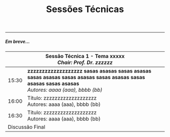 ﻿---
layout: page-fullwidth
title: "Sessões Técnicas"
subheadline: ""
permalink: "/sessoes/"
header:
   image_fullwidth: BannerERES2023.png
---

<hr>

<h5>Em breve...</h5>

<table>
<thead>
  <tr>
    <th colspan="2"><strong>Sessão Técnica 1 - Tema xxxxx</strong><br><i>Chair: Prof. Dr. zzzzzz</i></th>
  </tr>
</thead>
<tbody>
  <tr>
    <td>15:30</td>
    <td>
		<strong>zzzzzzzzzzzzzzzzzzz sasas asasas  sasas asasas  sasas asasas  sasas asasas  sasas asasas  sasas asasas  sasas asasas </strong><br>
		<i>Autores: aaaa (aaa), bbbb (bb)</i>
	</td>
  </tr>
  <tr>
    <td>16:00</td>
    <td>
		Título: zzzzzzzzzzzzzzzzzzz<br>
		Autores: aaaa (aaa), bbbb (bb)
	</td>
  </tr>
  <tr>
    <td>16:30</td>
    <td>
		Título: zzzzzzzzzzzzzzzzzzz<br>
		Autores: aaaa (aaa), bbbb (bb)
	</td>
  </tr>
  <tr>
    <td colspan="2">Discussão Final</td>
  </tr>
</tbody>
</table>

